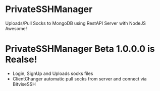 # PrivateSSHManager

Uploads/Pull Socks to MongoDB using RestAPI Server with NodeJS Awesome!

# PrivateSSHManager Beta 1.0.0.0 is Realse!

+ Login, SignUp and Uploads socks files
+ ClientChanger automatic pull socks from server and connect via BitviseSSH
